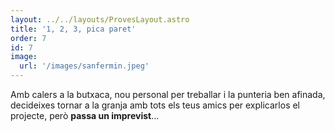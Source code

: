 ```yaml
---
layout: ../../layouts/ProvesLayout.astro
title: '1, 2, 3, pica paret'
order: 7
id: 7
image:
  url: '/images/sanfermin.jpeg'
---
```


Amb calers a la butxaca, nou personal per treballar i la punteria ben afinada, decideixes tornar a la granja amb tots els teus amics per explicarlos el projecte, però **passa un imprevist**...

